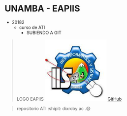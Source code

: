 # UNAMBA - EAPIIS 

* 20182
    * curso de ATI
    	* SUBIENDO A GIT
>LOGO EAPIIS
    ![GitHub Logo](/eapiis.jpg)
    [GitHub](https://github.com/20182-ATI/caja-client.git)
 


> repositorio ATI
> :shipit: dixroby ac .:smile:

